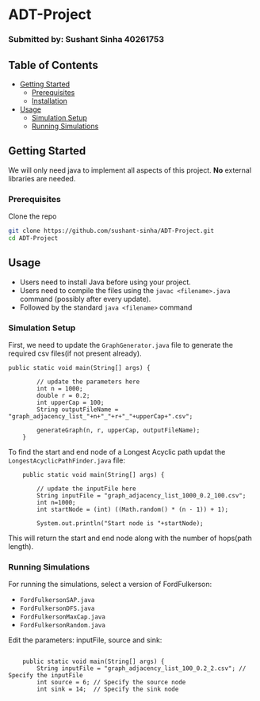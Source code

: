 # ADT-Project

### Submitted by: Sushant Sinha 40261753

## Table of Contents

- [Getting Started](#getting-started)
  - [Prerequisites](#prerequisites)
  - [Installation](#installation)
- [Usage](#usage)
    - [Simulation Setup](#simulation-setup)
    - [Running Simulations](#running-simulations)

## Getting Started

We will only need java to implement all aspects of this project. <b>No</b> external libraries are needed.

### Prerequisites

Clone the repo

```bash
git clone https://github.com/sushant-sinha/ADT-Project.git
cd ADT-Project
```

## Usage


- Users need to install Java before using your project.
- Users need to compile the files using the ```javac <filename>.java``` command (possibly after every update).
- Followed by the standard ```java <filename>``` command

### Simulation Setup
First, we need to update the ```GraphGenerator.java``` file to generate the required csv files(if not present already).

```
public static void main(String[] args) {

        // update the parameters here
        int n = 1000;
        double r = 0.2;
        int upperCap = 100;
        String outputFileName = "graph_adjacency_list_"+n+"_"+r+"_"+upperCap+".csv";

        generateGraph(n, r, upperCap, outputFileName);
    }
```

To find the start and end node of a Longest Acyclic path updat the ```LongestAcyclicPathFinder.java``` file:

```
    public static void main(String[] args) {

        // update the inputFile here
        String inputFile = "graph_adjacency_list_1000_0.2_100.csv";
        int n=1000;
        int startNode = (int) ((Math.random() * (n - 1)) + 1);

        System.out.println("Start node is "+startNode);

```  

This will return the start and end node along with the number of hops(path length).

### Running Simulations
For running the simulations, select a version of FordFulkerson:
- ```FordFulkersonSAP.java```
- ```FordFulkersonDFS.java```
- ```FordFulkersonMaxCap.java```
- ```FordFulkersonRandom.java```

Edit the parameters: inputFile, source and sink:

```

    public static void main(String[] args) {
        String inputFile = "graph_adjacency_list_100_0.2_2.csv"; // Specify the inputFile
        int source = 6; // Specify the source node
        int sink = 14;  // Specify the sink node


```
